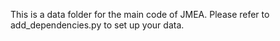 This is a data folder for the main code of JMEA. Please refer to add_dependencies.py to set up your data.
